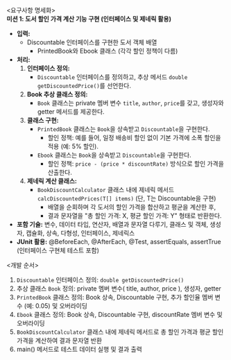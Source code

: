 <요구사항 명세화>  
**미션 1: 도서 할인 가격 계산 기능 구현 (인터페이스 및 제네릭 활용)**
- **입력:**
    - Discountable 인터페이스를 구현한 도서 객체 배열
        - PrintedBook와 Ebook 클래스 (각각 할인 정책이 다름)
- **처리:**
    1. **인터페이스 정의:**
        - `Discountable` 인터페이스를 정의하고, 추상 메서드 `double getDiscountedPrice()`를 선언한다.
    2. **Book 추상 클래스 정의:**
        - `Book` 클래스는 private 멤버 변수 `title`, `author`, `price`를 갖고, 생성자와 getter 메서드를 제공한다.
    3. **클래스 구현:**
        - `PrintedBook` 클래스는 `Book`을 상속받고 `Discountable`을 구현한다.
            - 할인 정책: 예를 들어, 일정 배송비 할인 없이 기본 가격에 소폭 할인을 적용 (예: 5% 할인).
        - `Ebook` 클래스는 `Book`을 상속받고 `Discountable`을 구현한다.
            - 할인 정책: `price - (price * discountRate)` 방식으로 할인 가격을 산출한다.
    4. **제네릭 계산 클래스:**
        - `BookDiscountCalculator` 클래스 내에 제네릭 메서드 `calcDiscountedPrices(T[] items)` (단, T는 Discountable을 구현)
            - 배열을 순회하며 각 도서의 할인 가격을 합산하고 평균을 계산한 후,
            - 결과 문자열을 "총 할인 가격: X, 평균 할인 가격: Y" 형태로 반환한다.
- **포함 기술:** 변수, 데이터 타입, 연산자, 배열과 문자열 다루기, 클래스 및 객체, 생성자, 캡슐화, 상속, 다형성, 인터페이스, 제네릭스
- **JUnit 활용:** @BeforeEach, @AfterEach, @Test, assertEquals, assertTrue (인터페이스 구현체 테스트 포함)

<개발 순서>
1. `Discountable` 인터페이스 정의: `double getDiscountedPrice()`
2. 추상 클래스 `Book` 정의: private 멤버 변수( title, author, price ), 생성자, getter
3. `PrintedBook` 클래스 정의: Book 상속, Discountable 구현, 추가 할인율 멤버 변수 (예: 0.05) 및 오버라이딩
4. `Ebook` 클래스 정의: Book 상속, Discountable 구현, discountRate 멤버 변수 및 오버라이딩
5. `BookDiscountCalculator` 클래스 내에 제네릭 메서드로 총 할인 가격과 평균 할인 가격을 계산하여 결과 문자열 반환
6. main() 메서드로 테스트 데이터 실행 및 결과 출력
